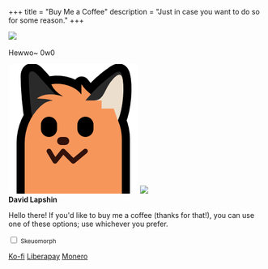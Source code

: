 +++
title = "Buy Me a Coffee"
description = "Just in case you want to do so for some reason."
+++

<div id="coffee-container">
	<img id="avatar" class="no-hover" src="../assets/avatar.svg" />
	<div id="banner-container">
		<p id="blobfox-message">Hewwo~ 0w0</p>
		<img id="blobfox" class="transparent no-hover" src="neofox-stretch-down.png" />
		<img id="banner" class="no-hover" src="../assets/banner.png" />
	</div>
	<strong id="title">David Lapshin</strong>
	<p id="message">Hello there! If you'd like to buy me a coffee (thanks for that!), you can use one of these options; use whichever you prefer.</p>
	<label id="skeuo-switch">
		<input type="checkbox">
		<span id="slider"></span>
	</label>
	<small>Skeuomorph</small>
	<p class="dialog-buttons" id="buttons">
		<a id="ko-fi" class="inline-button" href="https://ko-fi.com/daudix">Ko-fi</a>
		<a id="liberapay" class="inline-button" href="https://liberapay.com/daudix">Liberapay</a>
		<a id="monero" class="inline-button" href="monero.txt">Monero</a>
	</p>
</div>
